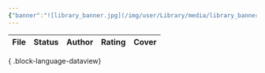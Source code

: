 ```yaml
---
{"banner":"![library_banner.jpg](/img/user/Library/media/library_banner.jpg)","banner_y":0.744,"dg-publish":true,"noteIcon":"signpost","permalink":"/library/library/","dgPassFrontmatter":true}
---
```



| File | Status | Author | Rating | Cover |
| ---- | ------ | ------ | ------ | ----- |

{ .block-language-dataview}



